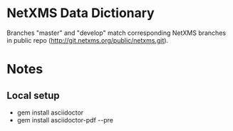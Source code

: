 # NetXMS Data Dictionary

Branches "master" and "develop" match corresponding NetXMS branches in public repo (http://git.netxms.org/public/netxms.git).

# Notes
## Local setup
* gem install asciidoctor
* gem install asciidoctor-pdf --pre
